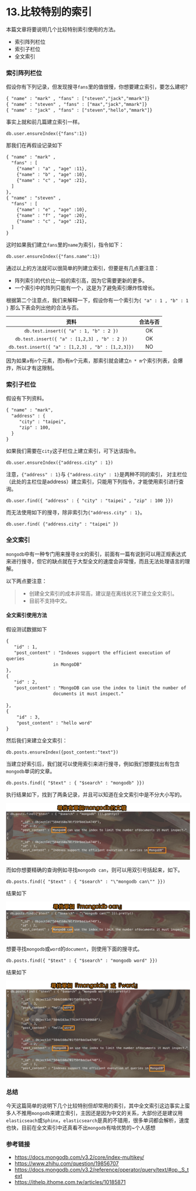 # 13.比较特别的索引

本篇文章将要说明几个比较特别索引使用的方法。

- 索引阵列栏位
- 索引子栏位
- 全文索引





### 索引阵列栏位

假设你有下列记录，但发现搜寻`fans`里的值很慢，你想要建立索引，要怎么建呢?

```
{ "name" : "mark" , "fans" : ["steven","jack","mmark"]}
{ "name" : "steven" , "fans" : ["max","jack","mmark"]}
{ "name" : "jack" , "fans" : ["steven","hello","mmark"]}
```

事实上就和前几篇建立索引一样。

```
db.user.ensureIndex({"fans":1})
```

那我们在再假设记录如下

```
{ "name" : "mark" , 
  "fans" : [ 
    {"name" : "a" , "age" :11},
    {"name" : "b" , "age" :10},
    {"name" : "c" , "age" :21},
  ]
},
{ "name" : "steven" , 
  "fans" : [ 
    {"name" : "e" , "age" :10},
    {"name" : "f" , "age" :20},
    {"name" : "c" , "age" :21},
  ]
}
```

这时如果我们建立`fans`里的`name`为索引，指令如下：

```
db.user.ensureIndex({"fans.name":1})
```

通过以上的方法就可以很简单的列建立索引，但要是有几点要注意：

- 阵列索引的代价比一般的索引高，因为它需要更新的更多。
- 一个索引中的阵列只能有一个，这是为了避免索引爆炸性增长。

根据第二个注意点，我们来解释一下，假设你有一个索引为`{ "a" : 1 , "b" : 1 }`
那么下表会列出他的合法与否。

|                        资料                        | 合法与否 |
| :------------------------------------------------: | :------: |
|       `db.test.insert({ "a" : 1, "b" : 2 })`       |    OK    |
|   `db.test.insert({ "a" : [1,2,3] , "b" : 2 })`    |    OK    |
| `db.test.insert({ "a" : [1,2,3] , "b" : [1,2,3]})` |    NO    |

因为如果`a`有`n`个元素，而`b`有`m`个元素，那索引就会建立`n * m`个索引列表，会爆炸，所以才有这限制。





### 索引子栏位

假设有下列资料。

```
{ "name" : "mark",
  "address" : {
     "city" : "taipei",
     "zip" : 100,
  }
}
```

如果我们需要在`city`这子栏位上建立索引，可下达该指令。

```
db.user.ensureIndex({"address.city" : 1})
```

注意，`{"address" : 1}`与 `{"address.city" : 1}`是两种不同的索引，
对主栏位（此处的主栏位是address）建立索引，只能用下列指令，才能使用索引进行查询。

```
db.user.find({ "address" : { "city" : "taipei" , "zip" : 100 }})
```

而无法使用如下的搜寻，除非索引为`{"address.city" : 1}`。

```
db.user.find( {"address.city" : "taipei" })
```





### 全文索引

`mongodb`中有一种专门用来搜寻`全文`的索引，前面有一篇有说到可以用正规表达式来进行搜寻，但它的缺点就在于大型全文的速度会非常慢，而且无法处理语言的理解。

以下两点要注意：

> - 创建全文索引的成本非常高，建议是在离线状况下建立全文索引。
> - 目前不支持中文。

#### 全文索引使用方法

假设测试数据如下

```
{
   "id" : 1,
   "post_content" : "Indexes support the efficient execution of queries 
    		      in MongoDB"
},
{
   "id" : 2,
   "post_content" : "MongoDB can use the index to limit the number of
                  documents it must inspect."

},
{
	"id" : 3,
	"post_content" : "hello word"
}
```

然后我们来建立全文索引：

```
db.posts.ensureIndex({post_content:"text"})
```

当建立好索引后，我们就可以使用索引来进行搜寻，例如我们想要找出有包含`mongodb`单词的文章。

```
db.posts.find({ "$text" : { "$search" : "mongodb" }})
```

执行结果如下，找到了两条记录，并且可以知道在全文索引中是不分大小写的。

![](https://raw.githubusercontent.com/affectalways/Flee-as-a-bird-to-your-mountain/main/img/13.%E7%B4%A2%E5%BC%9501.png)

而如你想要精确的查询例如寻找`mongodb can`，则可以用双引号括起来，如下。

```
db.posts.find({ "$text" : { "$search" : "\"mongodb can\"" }})
```

结果如下

![](https://raw.githubusercontent.com/affectalways/Flee-as-a-bird-to-your-mountain/main/img/13.%E7%B4%A2%E5%BC%9502.png)

想要寻找`mongodb`或`word`的`document`，则使用下面的搜寻式。

```
db.posts.find({ "$text" : { "$search" : "mongodb word" }})
```

结果如下

![](https://raw.githubusercontent.com/affectalways/Flee-as-a-bird-to-your-mountain/main/img/13.%E7%B4%A2%E5%BC%9503.png)





### 总结

今天这篇简单的说明下几个比较特别但却常用的索引，其中全文索引这边事实上蛮多人不推用`mongodb`来建立索引，主因还是因为中文的关系，大部份还是建议用`elasticseach`或`Sphinx`，`elasticsearch`是真的不错用，很多单词都会解析，速度也快，目前在全文索引中还真看不出`mongodb`有啥优势的~个人感想





### 参考链接

- https://docs.mongodb.com/v3.2/core/index-multikey/
- https://www.zhihu.com/question/19856707
- https://docs.mongodb.com/v3.2/reference/operator/query/text/#op._S_text
- https://ithelp.ithome.com.tw/articles/10185871